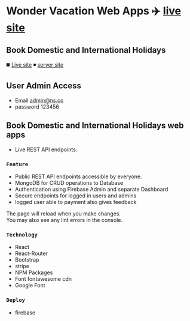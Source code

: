 # Wonder Vacation Web Apps :airplane: [live site](https://first-firebase-authentic-df7ba.web.app)

## Book Domestic and International Holidays
:black_medium_square: [Live site](https://first-firebase-authentic-df7ba.web.app)
:black_medium_small_square: [server site](https://github.com/greeenOrange/wonder-vacation-client)

## User Admin Access
- Email admin@ns.co
- password 123456

## Book Domestic and International Holidays web apps

* Live REST API endpoints:

### `Feature`

* Public REST API endpoints accessible by everyone.
* MongoDB for CRUD operations to Database
* Authentication using Firebase Admin and separate Dashboard
* Secure endpoints for logged in users and admins
* logged user able to payment also gives feedback

The page will reload when you make changes.\
You may also see any lint errors in the console.

### `Technology`

* React
* React-Router
* Bootstrap
* stripe
* NPM Packages
* Font fontawesome cdn
* Google Font

### `Deploy`

* firebase